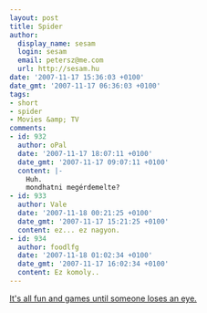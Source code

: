 ```yaml
---
layout: post
title: Spider
author:
  display_name: sesam
  login: sesam
  email: petersz@me.com
  url: http://sesam.hu
date: '2007-11-17 15:36:03 +0100'
date_gmt: '2007-11-17 06:36:03 +0100'
tags:
- short
- spider
- Movies &amp; TV
comments:
- id: 932
  author: oPal
  date: '2007-11-17 18:07:11 +0100'
  date_gmt: '2007-11-17 09:07:11 +0100'
  content: |-
    Huh.
    mondhatni megérdemelte?
- id: 933
  author: Vale
  date: '2007-11-18 00:21:25 +0100'
  date_gmt: '2007-11-17 15:21:25 +0100'
  content: ez... ez nagyon.
- id: 934
  author: foodlfg
  date: '2007-11-18 01:02:34 +0100'
  date_gmt: '2007-11-17 16:02:34 +0100'
  content: Ez komoly..
---
```


[It's all fun and games until someone loses an eye.](http://www.imdb.com/title/tt1029161)
